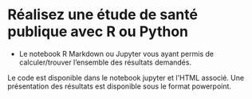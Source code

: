 # Réalisez une étude de santé publique avec R ou Python
* Le notebook R Markdown ou Jupyter vous ayant permis de calculer/trouver l’ensemble des résultats demandés.


Le code est disponible dans le notebook jupyter et l'HTML associé.
Une présentation des résultats est disponible sous le format powerpoint.
